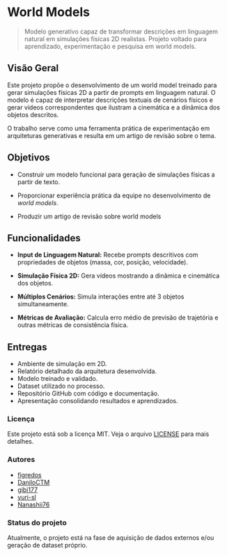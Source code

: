 # World Models

> Modelo generativo capaz de transformar descrições em linguagem natural em simulações físicas 2D realistas. Projeto voltado para aprendizado, experimentação e pesquisa em world models.

## Visão Geral

Este projeto propõe o desenvolvimento de um world model treinado para gerar simulações físicas 2D a partir de prompts em linguagem natural. O modelo é capaz de interpretar descrições textuais de cenários físicos e gerar vídeos correspondentes que ilustram a cinemática e a dinâmica dos objetos descritos.

O trabalho serve como uma ferramenta prática de experimentação em arquiteturas generativas e resulta em um artigo de revisão sobre o tema.

## Objetivos

- Construir um modelo funcional para geração de simulações físicas a partir de texto.

- Proporcionar experiência prática da equipe no desenvolvimento de *world models*.

- Produzir um artigo de revisão sobre world models

## Funcionalidades

- **Input de Linguagem Natural:** Recebe prompts descritivos com propriedades de objetos (massa, cor, posição, velocidade).

- **Simulação Física 2D:** Gera vídeos mostrando a dinâmica e cinemática dos objetos.

- **Múltiplos Cenários:** Simula interações entre até 3 objetos simultaneamente.

- **Métricas de Avaliação:** Calcula erro médio de previsão de trajetória e outras métricas de consistência física.

## Entregas

- Ambiente de simulação em 2D.
- Relatório detalhado da arquitetura desenvolvida.
- Modelo treinado e validado.
- Dataset utilizado no processo.
- Repositório GitHub com código e documentação.
- Apresentação consolidando resultados e aprendizados.

### Licença

Este projeto está sob a licença MIT. Veja o arquivo [LICENSE](LICENSE) para mais detalhes.

### Autores

- [figredos](https://github.com/figredos)
- [DaniloCTM](https://github.com/DaniloCTM)
- [gibi177](https://github.com/gibi177)
- [yuri-sl](https://github.com/yuri-sl)
- [Nanashii76](https://github.com/Nanashii76)

### Status do projeto

Atualmente, o projeto está na fase de aquisição de dados externos e/ou geração de dataset próprio.
